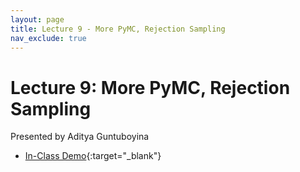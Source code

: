 ```yaml
---
layout: page
title: Lecture 9 - More PyMC, Rejection Sampling
nav_exclude: true
---
```


# Lecture 9: More PyMC, Rejection Sampling

Presented by Aditya Guntuboyina

- [In-Class Demo](https://data102.datahub.berkeley.edu/hub/user-redirect/git-pull?repo=https%3A%2F%2Fgithub.com%2Fds-102%2Ffa23-materials&urlpath=tree%2Ffa23-materials%2Flecture%2Flecture09%2FLectureNINEClassVersionData102Fall2023.ipynb&branch=main){:target="_blank"}